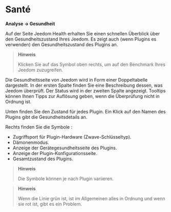 # Santé
**Analyse → Gesundheit**

Auf der Seite Jeedom Health erhalten Sie einen schnellen Überblick über den Gesundheitszustand Ihres Jeedom.
Es zeigt auch (wenn Plugins es verwenden) den Gesundheitszustand des Plugins an.

> **Hinweis**
>
> Klicken Sie auf das Symbol oben rechts, um auf den Benchmark Ihres Jeedom zuzugreifen.

Die Gesundheitsseite von Jeedom wird in Form einer Doppeltabelle dargestellt.
In der ersten Spalte finden Sie eine Beschreibung dessen, was Jeedom überprüft. Der Status wird in der zweiten Spalte angezeigt.
Tooltips können Ihnen Tipps zur Auflösung geben, wenn die Überprüfung nicht in Ordnung ist.

Unten finden Sie den Zustand für jedes Plugin. Ein Klick auf den Namen des Plugins gibt die Gesundheitsdetails an.

Rechts finden Sie die Symbole :

-   Zugriffsport für Plugin-Hardware (Zwave-Schlüsseltyp).
-   Dämonenmodus.
-   Anzeige der Gerätegesundheitsseite des Plugins.
-   Anzeige der Plugin-Konfigurationsseite.
-   Gesamtzustand des Plugins.

> **Hinweis**
>
> Die Symbole können je nach Plugin variieren.

> **Hinweis**
>
> Wenn die Linie grün ist, ist im Allgemeinen alles in Ordnung und wenn sie rot ist, gibt es ein Problem.
